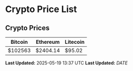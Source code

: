 # Crypto Price List

## Crypto Prices
| Bitcoin | Ethereum | Litecoin |
| ------- | -------- | -------- |
| $102563 | $2404.14 | $95.02 |
**Last Updated:** 2025-05-19 13:37 UTC
**Last Updated:** $DATE$
